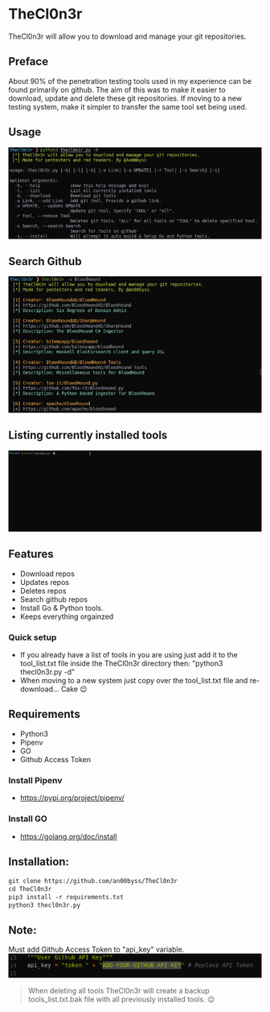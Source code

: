 # TheCl0n3r
TheCl0n3r will allow you to download and manage your git repositories.

## Preface
About 90% of the penetration testing tools used in my experience can be found primarily on github. The aim of this was to make it easier to download, update and delete these git repositories. If moving to a new testing system, make it simpler to transfer the same tool set being used.

## Usage
![](screenshots/options.png)

## Search Github
![](screenshots/search.png)

## Listing currently installed tools
![](screenshots/listing.gif)

## Features
* Download repos
* Updates repos
* Deletes repos
* Search github repos
* Install Go & Python tools.
* Keeps everything orgainzed

### Quick setup
* If you already have a list of tools in you are using just add it to the tool_list.txt file inside the TheCl0n3r directory then: "python3 thecl0n3r.py -d"
* When moving to a new system just copy over the tool_list.txt file and re-download... Cake :wink:

## Requirements
* Python3
* Pipenv
* GO
* Github Access Token

### Install Pipenv
* https://pypi.org/project/pipenv/

### Install GO
* https://golang.org/doc/install

## Installation:
```
git clone https://github.com/an00byss/TheCl0n3r
cd TheCl0n3r
pip3 install -r requirements.txt
python3 thecl0n3r.py
```
## Note:
Must add Github Access Token to "api_key" variable.
![](screenshots/apikey.png)

> When deleting all tools TheCl0n3r will create a backup tools_list.txt.bak file with all previously installed tools. :relieved: